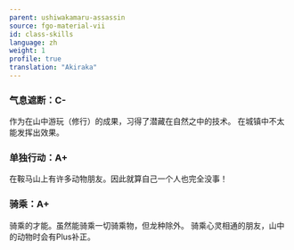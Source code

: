 ```yaml
---
parent: ushiwakamaru-assassin
source: fgo-material-vii
id: class-skills
language: zh
weight: 1
profile: true
translation: "Akiraka"
---
```


### 气息遮断：C-

作为在山中游玩（修行）的成果，习得了潜藏在自然之中的技术。
在城镇中不太能发挥出效果。

### 单独行动：A+

在鞍马山上有许多动物朋友。因此就算自己一个人也完全没事！

### 骑乘：A+

骑乘的才能。虽然能骑乘一切骑乘物，但龙种除外。
骑乘心灵相通的朋友，山中的动物时会有Plus补正。
